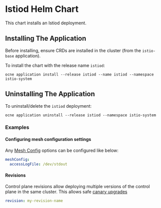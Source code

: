 # Istiod Helm Chart

This chart installs an Istiod deployment.

## Installing The Application

Before installing, ensure CRDs are installed in the cluster (from the `istio-base` application).

To install the chart with the release name `istiod`:

```console
ocne application install --release istiod --name istiod --namespace istio-system
```

## Uninstalling The Application

To uninstall/delete the `istiod` deployment:

```console
ocne application uninstall --release istiod --namespace istio-system
```

### Examples

#### Configuring mesh configuration settings

Any [Mesh Config](https://istio.io/latest/docs/reference/config/istio.mesh.v1alpha1/) options can be configured like below:

```yaml
meshConfig:
  accessLogFile: /dev/stdout
```

#### Revisions

Control plane revisions allow deploying multiple versions of the control plane in the same cluster.
This allows safe [canary upgrades](https://istio.io/latest/docs/setup/upgrade/canary/)

```yaml
revision: my-revision-name
```
